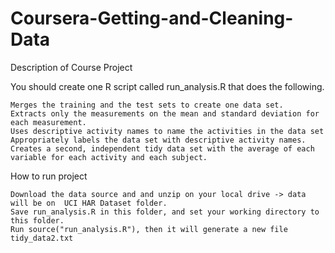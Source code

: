 # Coursera-Getting-and-Cleaning-Data

Description of Course Project

You should create one R script called run_analysis.R that does the following.

    Merges the training and the test sets to create one data set.
    Extracts only the measurements on the mean and standard deviation for each measurement.
    Uses descriptive activity names to name the activities in the data set
    Appropriately labels the data set with descriptive activity names.
    Creates a second, independent tidy data set with the average of each variable for each activity and each subject.

How to run project

    Download the data source and and unzip on your local drive -> data will be on  UCI HAR Dataset folder.
    Save run_analysis.R in this folder, and set your working directory to this folder.
    Run source("run_analysis.R"), then it will generate a new file tidy_data2.txt
